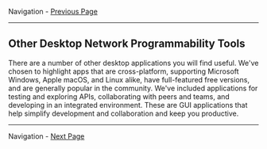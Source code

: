 Navigation - [Previous Page](LTRDEV-1100-Guide-02c.md)

---

## Other Desktop Network Programmability Tools

There are a number of other desktop applications you will find useful.  We've chosen to highlight apps that are 
cross-platform, supporting Microsoft Windows, Apple macOS, and Linux alike, have full-featured free versions, and 
are generally popular in the community.  We've included applications for testing and exploring APIs, collaborating 
with peers and teams, and developing in an integrated environment.  These are GUI applications that 
help simplify development and collaboration and keep you productive.

---

Navigation - [Next Page](LTRDEV-1100-Guide-02e.md)
